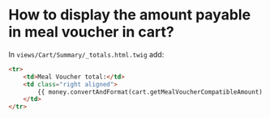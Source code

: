 # How to display the amount payable in meal voucher in cart?

In `views/Cart/Summary/_totals.html.twig` add:

```html
<tr>
    <td>Meal Voucher total:</td>
    <td class="right aligned">
        {{ money.convertAndFormat(cart.getMealVoucherCompatibleAmount) }}
    </td>
</tr>
```